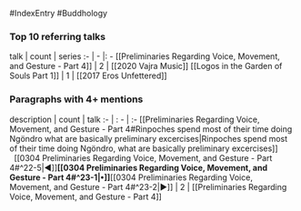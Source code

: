 #IndexEntry #Buddhology

### Top 10 referring talks
talk | count | series
:- | - |: -
[[Preliminaries Regarding Voice, Movement, and Gesture - Part 4]] | 2 | [[2020 Vajra Music]]
[[Logos in the Garden of Souls Part 1]] | 1 | [[2017 Eros Unfettered]]

### Paragraphs with 4+ mentions
description | count | talk
:- | : - | :-
[[Preliminaries Regarding Voice, Movement, and Gesture - Part 4#Rinpoches spend most of their time doing Ngöndro what are basically preliminary excercises\|Rinpoches spend most of their time doing Ngöndro, what are basically preliminary excercises]] &nbsp;&nbsp;[[0304 Preliminaries Regarding Voice, Movement, and Gesture - Part 4#^22-5\|◀]]**[[0304 Preliminaries Regarding Voice, Movement, and Gesture - Part 4#^23-1\|•]]**[[0304 Preliminaries Regarding Voice, Movement, and Gesture - Part 4#^23-2\|▶]] | 2 | [[Preliminaries Regarding Voice, Movement, and Gesture - Part 4]]


